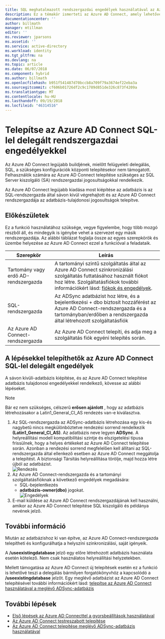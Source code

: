 ```yaml
---
title: SQL meghatalmazott rendszergazdai engedélyek használatával az Azure AD Connect telepítése |} A Microsoft Docs
description: Ez a témakör ismerteti az Azure AD Connect, amely lehetővé teszi, hogy egy olyan fiókkal, amely csak az SQL dbo engedélyekkel rendelkezik a telepítéshez egy frissítés.
documentationcenter: ''
author: billmath
manager: mtillman
editor: ''
ms.reviewer: jparsons
ms.assetid: ''
ms.service: active-directory
ms.workload: identity
ms.tgt_pltfrm: na
ms.devlang: na
ms.topic: article
ms.date: 06/07/2018
ms.component: hybrid
ms.author: billmath
ms.openlocfilehash: b951f541487d70bccb8a709f79a3674ef22eba3a
ms.sourcegitcommit: cf606b01726df2c9c1789d851de326c873f4209a
ms.translationtype: MT
ms.contentlocale: hu-HU
ms.lasthandoff: 09/19/2018
ms.locfileid: "46314516"
---
```

# <a name="install-azure-ad-connect-using-sql-delegated-administrator-permissions"></a>Telepítse az Azure AD Connect SQL-lel delegált rendszergazdai engedélyekkel
Az Azure AD Connect legújabb buildjének, mielőtt felügyeleti delegálás, SQL, a szükséges konfigurációk központi telepítésekor nem támogatott.  Felhasználók számára az Azure AD Connect telepítése szükséges az SQL Server kiszolgáló (SA) rendszergazdai jogosultságokkal rendelkezik.

Az Azure AD Connect legújabb kiadása most kiépítése az adatbázis is az SQL-rendszergazda által sávon kívül végrehajtott és az Azure AD Connect rendszergazdája az adatbázis-tulajdonosi jogosultságok telepítve.

## <a name="before-you-begin"></a>Előkészületek
Ez a funkció használatához szüksége, vegye figyelembe, hogy több mozgó részből áll, és mindegyik is igénybe vehet a szervezet egy másik rendszergazdája.  Az alábbi táblázat foglalja össze az egyes szerepkörök és üzembe helyezése az Azure AD Connect ezzel a funkcióval a feladataik.

|Szerepkör|Leírás|
|-----|-----|
|Tartomány vagy erdő AD-rendszergazda|A tartományi szintű szolgáltatás által az Azure AD Connect szinkronizálási szolgáltatás futtatásához használt fiókot hoz létre.  Szolgáltatásfiókok további információkért lásd: [fiókok és engedélyek](reference-connect-accounts-permissions.md).
|SQL-rendszergazda|Az ADSync adatbázist hoz létre, és a bejelentkezési + dbo biztosít hozzáférést az Azure AD Connect-rendszergazda és a tartományban/erdőben a rendszergazda által létrehozott szolgáltatásfiók|
Az Azure AD Connect-rendszergazda|Az Azure AD Connect telepíti, és adja meg a szolgáltatás fiók egyéni telepítés során.

## <a name="steps-for-installing-azure-ad-connect-using-sql-delegated-permissions"></a>A lépésekkel telepíthetők az Azure AD Connect SQL-lel delegált engedélyek
A sávon kívüli-adatbázis kiépítése, és az Azure AD Connect telepítése adatbázis tulajdonosi engedélyekkel rendelkező, kövesse az alábbi lépéseket.

>[!NOTE]
>Bár ez nem szükséges, célszerű **erősen ajánlott** , hogy az adatbázis létrehozásakor a Latin1_General_CI_AS rendezés van-e kiválasztva.


1.  Az SQL-rendszergazda az ADSync-adatbázis létrehozása egy kis-és nagybetű nincs megkülönböztetve rendezési sorrend rendelkezik **(Latin1_General_CI_AS)**.  Az adatbázis neve legyen **ADSync**.  A helyreállítási modell kompatibilitási szintje és elszigetelési típusa frissülnek, hogy a helyes értékeket az Azure AD Connect telepítése során.  Azonban a rendezési sorrend megfelelően kell állítani az SQL-rendszergazda által ellenkező esetben az Azure AD Connect meggátolja a telepítést.  A biztonsági Társítás helyreállítása törölje, majd hozza létre újból az adatbázist.</br>
![Rendezés](./media/how-to-connect-install-sql-delegation/sql4.png)
2.  Az Azure AD Connect-rendszergazda és a tartományi szolgáltatásfióknak a következő engedélyek megadására:
    - SQL-bejelentkezés 
    - **adatbázis-owner(dbo)** jogokat.  </br>
![Engedélyek](./media/how-to-connect-install-sql-delegation/sql3a.png)
3.  E-mail küldése az Azure AD Connect rendszergazdájának kell használni, amikor az Azure AD Connect telepítése SQL kiszolgáló és példánya nevének jelző.

## <a name="additional-information"></a>További információ
Miután az adatbázishoz ki van építve, az Azure AD Connect-rendszergazda telepítheti és konfigurálhatja a helyszíni szinkronizálási, saját igényeik.  

A **/useexistingdatabase** jelző egy előre létrehozott adatbázis használata esetén kötelező.  Nem csak használatos helyreállítási helyzetekben.

Mellett támogatása az Azure AD Connect új telepítések esetén ez a funkció is lehetővé teszi a delegálás bármilyen forgatókönyvhöz a kapcsolódó a **/useexistingdatabase** jelzőt.  Egy meglévő adatbázist az Azure AD Connect telepítésével további információkért lásd: [telepítse az Azure AD Connect használatával a meglévő ADSync-adatbázis](how-to-connect-install-existing-database.md)


## <a name="next-steps"></a>További lépések
- [Első lépések az Azure AD Connecttel a gyorsbeállítások használatával](how-to-connect-install-express.md)
- [Az Azure AD Connect testreszabott telepítése](how-to-connect-install-custom.md)
- [Az Azure AD Connect telepítése meglévő ADSync-adatbázis használatával](how-to-connect-install-existing-database.md)  
